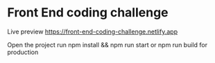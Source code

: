 # Front End coding challenge

Live preview https://front-end-coding-challenge.netlify.app

Open the project run 
npm install && npm run start or npm run build for production
